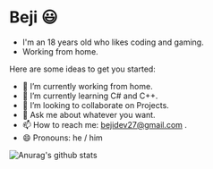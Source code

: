 # Beji 😃

- I'm an 18 years old who likes coding and gaming.
- Working from home.

Here are some ideas to get you started:

- 🔭 I’m currently working from home.
- 🌱 I’m currently learning C# and C++.
- 👯 I’m looking to collaborate on Projects.
- 💬 Ask me about whatever you want.
- 📫 How to reach me: bejidev27@gmail.com .
- 😄 Pronouns: he / him

![Anurag's github stats](https://github-readme-stats.vercel.app/api?username=Beji1&show_icons=true)
